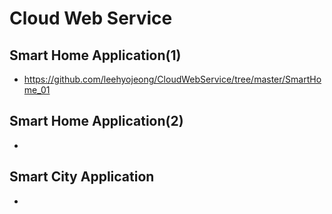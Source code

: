 # Cloud Web Service
## Smart Home Application(1)
- https://github.com/leehyojeong/CloudWebService/tree/master/SmartHome_01
## Smart Home Application(2)
- 
## Smart City Application
- 
